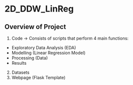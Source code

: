 # 2D_DDW_LinReg

## Overview of Project
1. Code -> Consists of scripts that perform 4 main functions:
- Exploratory Data Analysis (EDA)
- Modelling (Linear Regression Model)
- Processing (Data)
- Results
2. Datasets
3. Webpage (Flask Template)